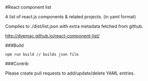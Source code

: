 #React component list

A list of react.js components & related projects. (in yaml format)

Compiles to ./dist/list.json with extra metadata fetched from github.

http://dvemac.github.io/react-component-list/

###Build

`npm run build // builds json file`

###Contrib

Please create pull requests to add/update/delete YAML entries.
